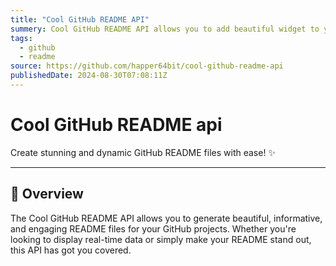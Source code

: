 ```yaml
---
title: "Cool GitHub README API"
summery: Cool GitHub README API allows you to add beautiful widget to your GitHub profile 
tags:
  - github
  - readme
source: https://github.com/happer64bit/cool-github-readme-api
publishedDate: 2024-08-30T07:08:11Z
---
```


# Cool GitHub README api

Create stunning and dynamic GitHub README files with ease! ✨

----

## 🚀 Overview

The Cool GitHub README API allows you to generate beautiful, informative, and engaging README files for your GitHub projects. Whether you're looking to display real-time data or simply make your README stand out, this API has got you covered.

